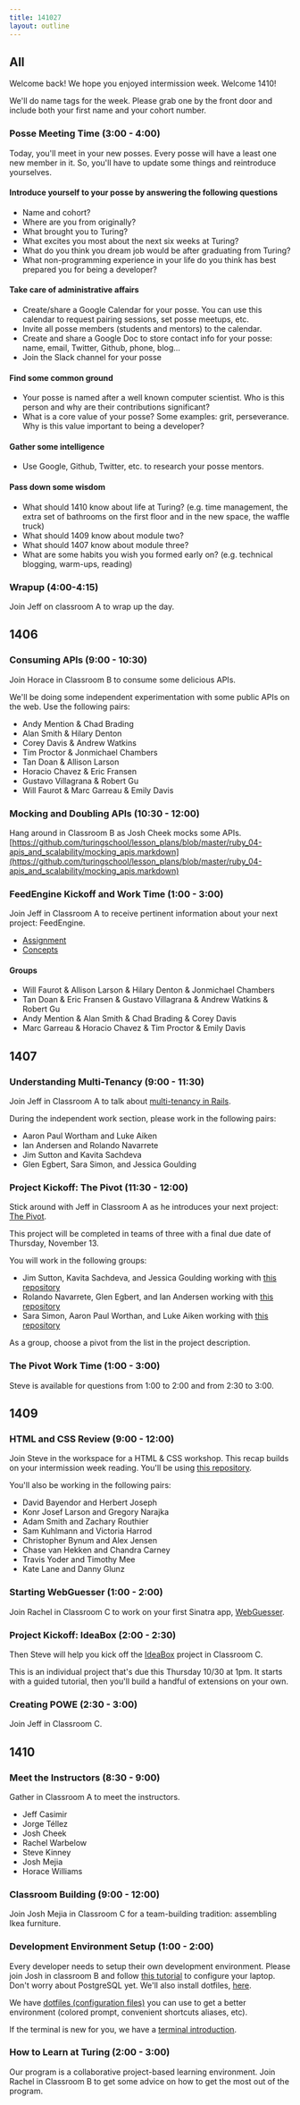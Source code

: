 ```yaml
---
title: 141027
layout: outline
---
```


## All

Welcome back! We hope you enjoyed intermission week. Welcome 1410!

We'll do name tags for the week. Please grab one by the front door and include
both your first name and your cohort number.

### Posse Meeting Time (3:00 - 4:00)

Today, you'll meet in your new posses. Every posse will have a least one new member in it. So, you'll have to update some things and reintroduce yourselves.

#### Introduce yourself to your posse by answering the following questions

* Name and cohort?
* Where are you from originally?
* What brought you to Turing?
* What excites you most about the next six weeks at Turing?
* What do you think you dream job would be after graduating from Turing?
* What non-programming experience in your life do you think has best prepared you for being a developer?

#### Take care of administrative affairs

* Create/share a Google Calendar for your posse. You can use this calendar to request pairing sessions, set posse meetups, etc.
* Invite all posse members (students and mentors) to the calendar.
* Create and share a Google Doc to store contact info for your posse: name, email, Twitter, Github, phone, blog…
* Join the Slack channel for your posse

#### Find some common ground

* Your posse is named after a well known computer scientist. Who is this person and why are their contributions significant?
* What is a core value of your posse? Some examples: grit, perseverance. Why is this value important to being a developer?

#### Gather some intelligence

* Use Google, Github, Twitter, etc. to research your posse mentors.

#### Pass down some wisdom

* What should 1410 know about life at Turing? (e.g. time management, the extra set of bathrooms on the first floor and in the new space, the waffle truck)
* What should 1409 know about module two?
* What should 1407 know about module three?
* What are some habits you wish you formed early on? (e.g. technical blogging, warm-ups, reading)

### Wrapup (4:00-4:15)

Join Jeff on classroom A to wrap up the day.

## 1406

### Consuming APIs (9:00 - 10:30)

Join Horace in Classroom B to consume some delicious APIs.

We'll be doing some independent experimentation with some public APIs on the web. Use the following pairs:

* Andy Mention & Chad Brading
* Alan Smith & Hilary Denton
* Corey Davis & Andrew Watkins
* Tim Proctor & Jonmichael Chambers
* Tan Doan & Allison Larson
* Horacio Chavez & Eric Fransen
* Gustavo Villagrana & Robert Gu
* Will Faurot & Marc Garreau & Emily Davis

### Mocking and Doubling APIs (10:30 - 12:00)

Hang around in Classroom B as Josh Cheek mocks some APIs.
[https://github.com/turingschool/lesson_plans/blob/master/ruby_04-apis_and_scalability/mocking_apis.markdown](https://github.com/turingschool/lesson_plans/blob/master/ruby_04-apis_and_scalability/mocking_apis.markdown)

### FeedEngine Kickoff and Work Time (1:00 - 3:00)

Join Jeff in Classroom A to receive pertinent information about your next project: FeedEngine.

* [Assignment](http://tutorials.jumpstartlab.com/projects/feed_engine/feed_engine.html)
* [Concepts](http://tutorials.jumpstartlab.com/projects/feed_engine/feed_engine_concepts.html)

#### Groups

* Will Faurot & Allison Larson & Hilary Denton & Jonmichael Chambers
* Tan Doan & Eric Fransen & Gustavo Villagrana & Andrew Watkins & Robert Gu
* Andy Mention & Alan Smith & Chad Brading & Corey Davis
* Marc Garreau & Horacio Chavez & Tim Proctor & Emily Davis

## 1407

### Understanding Multi-Tenancy (9:00 - 11:30)

Join Jeff in Classroom A to talk about [multi-tenancy in Rails](https://github.com/turingschool/lesson_plans/blob/master/ruby_03-professional_rails_applications/understanding_multitenancy.markdown).

During the independent work section, please work in the following pairs:

* Aaron Paul Wortham and Luke Aiken
* Ian Andersen and Rolando Navarrete
* Jim Sutton and Kavita Sachdeva
* Glen Egbert, Sara Simon, and Jessica Goulding

### Project Kickoff: The Pivot (11:30 - 12:00)

Stick around with Jeff in Classroom A as he introduces your next project: [The Pivot](http://tutorials.jumpstartlab.com/projects/the_pivot.html).

This project will be completed in teams of three with a final due date of
Thursday, November 13.

You will work in the following groups:

* Jim Sutton, Kavita Sachdeva, and Jessica Goulding working with [this repository](https://github.com/ianderse/dinner_dash)
* Rolando Navarrete, Glen Egbert, and Ian Andersen working with [this repository](https://github.com/glenegbert/dinner-dash)
* Sara Simon, Aaron Paul Worthan, and Luke Aiken working with [this repository](https://github.com/rNavarrete/dinner_dash_frita)

As a group, choose a pivot from the list in the project description.

### The Pivot Work Time (1:00 - 3:00)

Steve is available for questions from 1:00 to 2:00 and from 2:30 to 3:00.

## 1409

### HTML and CSS Review (9:00 - 12:00)

Join Steve in the workspace for a HTML & CSS workshop. This recap builds on your intermission week reading. You'll be using [this repository](https://github.com/turingschool-examples/turing-bistro).

You'll also be working in the following pairs:

* David Bayendor and Herbert Joseph
* Konr Josef Larson and Gregory Narajka
* Adam Smith and Zachary Routhier
* Sam Kuhlmann and Victoria Harrod
* Christopher Bynum and Alex Jensen
* Chase van Hekken and Chandra Carney
* Travis Yoder and Timothy Mee
* Kate Lane and Danny Glunz

### Starting WebGuesser (1:00 - 2:00)

Join Rachel in Classroom C to work on your first Sinatra app, [WebGuesser](http://tutorials.jumpstartlab.com/projects/web_guesser.html).

### Project Kickoff: IdeaBox (2:00 - 2:30)

Then Steve will help you kick off the [IdeaBox](http://tutorials.jumpstartlab.com/projects/idea_box.html) project in Classroom C.

This is an individual project that's due this Thursday 10/30 at 1pm. It starts
with a guided tutorial, then you'll build a handful of extensions on your own.

### Creating POWE (2:30 - 3:00)

Join Jeff in Classroom C.

## 1410

### Meet the Instructors (8:30 - 9:00)

Gather in Classroom A to meet the instructors.

* Jeff Casimir
* Jorge Téllez
* Josh Cheek
* Rachel Warbelow
* Steve Kinney
* Josh Mejia
* Horace Williams

### Classroom Building (9:00 - 12:00)

Join Josh Mejia in Classroom C for a team-building tradition: assembling Ikea furniture.

### Development Environment Setup (1:00 - 2:00)

Every developer needs to setup their own development environment. Please join Josh in classroom B and follow [this tutorial](http://tutorials.jumpstartlab.com/topics/environment/environment.html) to configure your laptop.
Don't worry about PostgreSQL yet. We'll also install dotfiles, [here](https://github.com/turingschool/bootstrap_new_students).

We have [dotfiles (configuration files)](https://github.com/turingschool/bootstrap_new_students)
you can use to get a better environment (colored prompt, convenient shortcuts aliases, etc).

If the terminal is new for you, we have a [terminal introduction](http://tutorials.jumpstartlab.com/academy/workshops/terminal_and_editor.html).

### How to Learn at Turing (2:00 - 3:00)

Our program is a collaborative project-based learning environment. Join Rachel in Classroom B to get some advice on how to get the most out of the program.
